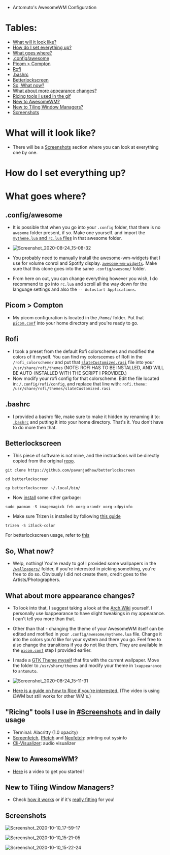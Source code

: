  - Antomuto's AwesomeWM Configuration
 
 # Tables:
 
 
 
 * [What will it look like?](#what-will-it-look-like)
 * [How do I set everything up?](#how-do-i-set-everything-up)
 * [What goes where?](#what-goes-where)
 * [.config/awesome](#configawesome)
 * [Picom > Compton](#picom--compton)
 * [Rofi](#rofi)
 * [.bashrc](#bashrc)
 * [Betterlockscreen](#betterlockscreen)
 * [So, What now?](#so-what-now)
 * [What about more appearance changes?](#what-about-more-appearance-changes)
 * [Ricing tools I used in the gif](#ricing-tools-i-used-in-the-gif)
 * [New to AwesomeWM?](#new-to-awesomewm)
 * [New to Tiling Window Managers?](#new-to-tiling-window-managers)
 * [Screenshots](#screenshots)


# What will it look like?


- There will  be a [Screenshots](#screenshots) section where you can look at everything one by one. 

# How do I set everything up?

# What goes where?

## .config/awesome
- It is possible that when you go into your `.config` folder, that there is no `awesome` folder present, if so. Make one yourself. and import the [`mytheme.lua` and `rc.lua` files](https://github.com/antomuto4/dotfiles/tree/master/awesomewm/.config/awesome) in that awesome folder.


- ![Screenshot_2020-08-24_15-08-32](https://user-images.githubusercontent.com/56132390/91048272-b7c70380-e61b-11ea-9c0e-a2a016312882.png)


- You probably need to manually install the awesome-wm-widgets that I use for volume conrol and Spotify display. [`awesome-wm-widgets`](https://github.com/streetturtle/awesome-wm-widgets). Make sure that this clone goes into the same `.config/awesome/` folder.

- From here on out, you can change everything however you wish, I do recommend to go into `rc.lua` and scroll all the way down for the language settings and also the `-- Autostart Applications`. 

## Picom > Compton

- My picom configuration is located in the `/home/` folder. Put that [`picom.conf`](https://github.com/antomuto4/dotfiles/blob/master/picom.conf) into your home directory and you're ready to go.

## Rofi

- I took a preset from the default Rofi colorschemes and modified the colors of it myself. You can find my colorscemes of Rofi in the `/rofi_colorscheme/` and put that [`slateCustomized.rasi`](https://github.com/antomuto4/dotfiles/blob/master/rofi/slateCustomized.rasi) file into your `/usr/share/rofi/themes` (NOTE: ROFI HAS TO BE INSTALLED, AND WILL BE AUTO-INSTALLED WITH THE SCRIPT I PROVIDED.)
- Now modify your rofi config for that colorscheme. Edit the file located in: `/.config/rofi/config`, and replace that line with:
`rofi.theme: /usr/share/rofi/themes/slateCustomized.rasi`

## .bashrc

- I provided a bashrc file, make sure to make it hidden by renaming it to: [`.bashrc`](https://github.com/antomuto4/dotfiles/blob/master/.bashrc) and putting it into your home directory. That's it. You don't have to do more then that.

## Betterlockscreen

- This piece of software is not mine, and the instructions will be directly copied from the original [repo](https://github.com/pavanjadhaw/betterlockscreen#installation). 

`git clone https://github.com/pavanjadhaw/betterlockscreen`

`cd betterlockscreen`

`cp betterlockscreen ~/.local/bin/`

- Now [install](https://github.com/pavanjadhaw/betterlockscreen#installation) some other garbage: 

`sudo pacman -S imagemagick feh xorg-xrandr xorg-xdpyinfo`

- Make sure Trizen is installed by following [this guide](https://newbloghosting.com/how-to-install-trizen-on-arch-linux/)

`trizen -S i3lock-color`

For betterlockscreen usage, refer to [this](https://github.com/pavanjadhaw/betterlockscreen#usage)

## So, What now?

- Welp, nothing! You're ready to go! I provided some wallpapers in the [`/wallpapers/`](https://gitlab.com/antomuto4/dotfiles/-/tree/master/.wallpapers) folder, if you're interested in picking something, you're free to do so. Obviously I did not create them, credit goes to the Artists/Photographers.

## What about more appearance changes?

- To look into that, I suggest taking a look at the [Arch Wiki](https://wiki.archlinux.org/index.php/General_recommendations#Appearance) yourself. I personally use lxappearance to have slight tweakings in my appearance. I can't tell you more than that.

- Other than that - changing the theme of your AwesomeWM itself can be edited and motified in your `.config/awesome/mytheme.lua` file. Change it into the colors you'd like for your system and there you go. Feel free to also change the transitions if you do not like them. They are available in the [`picom.conf`](https://github.com/antomuto4/dotfiles/tree/master/awesomewm#picom--compton) step I provided earlier.

- I made a [GTK Theme myself](https://github.com/antomuto4/dotfiles/blob/master/gtk-antomuto/antomuto.tar.xz) that fits with the current wallpaper. Move the folder to `/usr/share/themes` and modify your theme in `lxappearance` to `antomuto`.

- ![Screenshot_2020-08-24_15-11-31](https://user-images.githubusercontent.com/56132390/91048545-1ee4b800-e61c-11ea-8e71-672566739187.png)


- [Here is a guide on how to Rice if you're interested.](https://youtu.be/ARKIwOlazKI) (The video is using i3WM but still works for other WM's.)

## "Ricing" tools I use in [#Screenshots](#screenshots) and in daily usage

- Terminal: Alacritty (1.0 opacity)
- [Screenfetch](https://github.com/KittyKatt/screenFetch), [Pfetch](https://aur.archlinux.org/packages/pfetch-git/) and [Neofetch](https://github.com/dylanaraps/neofetch): printing out sysinfo
- [Cli-Visualizer](https://aur.archlinux.org/packages/cli-visualizer/): audio visualizer

## New to AwesomeWM?

- [Here](https://youtu.be/qKtit_B7Keo) is a video to get you started!

## New to Tiling Window Managers?
- Check [how it works](https://youtu.be/qKtit_B7Keo) or if it's [really fitting](https://youtu.be/5n_rl9jWUMo) for you!

## Screenshots

![Screenshot_2020-10-10_17-59-17](https://user-images.githubusercontent.com/56132390/95989529-b00d2980-0e2a-11eb-88fb-28f1fff45593.png)

![Screenshot_2020-10-10_15-21-05](https://user-images.githubusercontent.com/56132390/95989570-bef3dc00-0e2a-11eb-95c8-6d8b6f71151d.png)

![Screenshot_2020-10-10_15-22-24](https://user-images.githubusercontent.com/56132390/95989597-c4512680-0e2a-11eb-9056-0ac967ff8b29.png)
